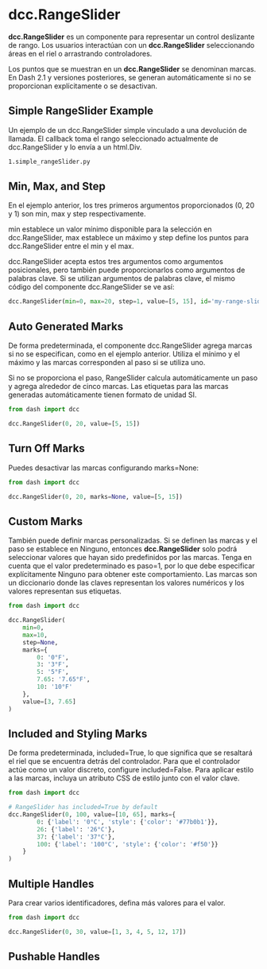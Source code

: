 # dcc.RangeSlider

**dcc.RangeSlider** es un componente para representar un control deslizante de rango. Los usuarios interactúan con un **dcc.RangeSlider** seleccionando áreas en el riel o arrastrando controladores.

Los puntos que se muestran en un **dcc.RangeSlider** se denominan marcas. En Dash 2.1 y versiones posteriores, se generan automáticamente si no se proporcionan explícitamente o se desactivan.

## Simple RangeSlider Example

Un ejemplo de un dcc.RangeSlider simple vinculado a una devolución de llamada. El callback toma el rango seleccionado actualmente de dcc.RangeSlider y lo envía a un html.Div.

```bash
1.simple_rangeSlider.py
```

## Min, Max, and Step

En el ejemplo anterior, los tres primeros argumentos proporcionados (0, 20 y 1) son min, max y step respectivamente.

min establece un valor mínimo disponible para la selección en dcc.RangeSlider, max establece un máximo y step define los puntos para dcc.RangeSlider entre el min y el max.

dcc.RangeSlider acepta estos tres argumentos como argumentos posicionales, pero también puede proporcionarlos como argumentos de palabras clave. Si se utilizan argumentos de palabras clave, el mismo código del componente dcc.RangeSlider se ve así:

```python
dcc.RangeSlider(min=0, max=20, step=1, value=[5, 15], id='my-range-slider'),
```

## Auto Generated Marks

De forma predeterminada, el componente dcc.RangeSlider agrega marcas si no se especifican, como en el ejemplo anterior. Utiliza el mínimo y el máximo y las marcas corresponden al paso si se utiliza uno.

Si no se proporciona el paso, RangeSlider calcula automáticamente un paso y agrega alrededor de cinco marcas. Las etiquetas para las marcas generadas automáticamente tienen formato de unidad SI.

```python
from dash import dcc

dcc.RangeSlider(0, 20, value=[5, 15])
```

## Turn Off Marks

Puedes desactivar las marcas configurando marks=None:

```python
from dash import dcc

dcc.RangeSlider(0, 20, marks=None, value=[5, 15])
```

## Custom Marks

También puede definir marcas personalizadas. Si se definen las marcas y el paso se establece en Ninguno, entonces **dcc.RangeSlider** solo podrá seleccionar valores que hayan sido predefinidos por las marcas. Tenga en cuenta que el valor predeterminado es paso=1, por lo que debe especificar explícitamente Ninguno para obtener este comportamiento. Las marcas son un diccionario donde las claves representan los valores numéricos y los valores representan sus etiquetas.

```python
from dash import dcc

dcc.RangeSlider(
    min=0,
    max=10,
    step=None,
    marks={
        0: '0°F',
        3: '3°F',
        5: '5°F',
        7.65: '7.65°F',
        10: '10°F'
    },
    value=[3, 7.65]
)
```

## Included and Styling Marks

De forma predeterminada, included=True, lo que significa que se resaltará el riel que se encuentra detrás del controlador. Para que el controlador actúe como un valor discreto, configure included=False. Para aplicar estilo a las marcas, incluya un atributo CSS de estilo junto con el valor clave.

```python
from dash import dcc

# RangeSlider has included=True by default
dcc.RangeSlider(0, 100, value=[10, 65], marks={
        0: {'label': '0°C', 'style': {'color': '#77b0b1'}},
        26: {'label': '26°C'},
        37: {'label': '37°C'},
        100: {'label': '100°C', 'style': {'color': '#f50'}}
    }
)
```

## Multiple Handles

Para crear varios identificadores, defina más valores para el valor.

```python
from dash import dcc

dcc.RangeSlider(0, 30, value=[1, 3, 4, 5, 12, 17])
```

## Pushable Handles

